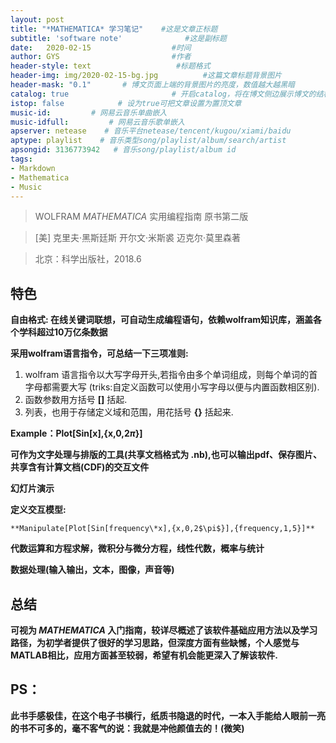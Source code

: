 ```yaml
---
layout: post
title: "*MATHEMATICA* 学习笔记"    #这是文章正标题
subtitle: 'software note'              #这是副标题
date:   2020-02-15                  #时间
author: GYS                         #作者
header-style: text                   #标题格式
header-img: img/2020-02-15-bg.jpg          #这篇文章标题背景图片
header-mask: "0.1"       # 博文页面上端的背景图片的亮度，数值越大越黑暗
catalog: true 						# 开启catalog，将在博文侧边展示博文的结构
istop: false            # 设为true可把文章设置为置顶文章
music-id:         # 网易云音乐单曲嵌入
music-idfull:         # 网易云音乐歌单嵌入
apserver: netease    # 音乐平台netease/tencent/kugou/xiami/baidu
aptype: playlist    # 音乐类型song/playlist/album/search/artist
apsongid: 3136773942   # 音乐song/playlist/album id
tags:
- Markdown
- Mathematica
- Music
---
```


> WOLFRAM *MATHEMATICA* 实用编程指南 原书第二版

> [美] 克里夫·黑斯廷斯    开尔文·米斯裘    迈克尔·莫里森著

> 北京：科学出版社，2018.6

## 特色
**自由格式: 在线关键词联想，可自动生成编程语句，依赖wolfram知识库，涵盖各个学科超过10万亿条数据**

**采用wolfram语言指令，可总结一下三项准则:**

1. wolfram 语言指令以大写字母开头,若指令由多个单词组成，则每个单词的首字母都需要大写 (triks:自定义函数可以使用小写字母以便与内置函数相区别).
2. 函数参数用方括号 **[]** 括起.
3. 列表，也用于存储定义域和范围，用花括号 **{}** 括起来.

**Example：Plot[Sin[x],{x,0,2$\pi$}]**

**可作为文字处理与排版的工具(共享文档格式为 .nb),也可以输出pdf、保存图片、共享含有计算文档(CDF)的交互文件**

**幻灯片演示**

**定义交互模型:**

~~~
**Manipulate[Plot[Sin[frequency\*x],{x,0,2$\pi$}],{frequency,1,5}]**
~~~

**代数运算和方程求解，微积分与微分方程，线性代数，概率与统计**

**数据处理(输入输出，文本，图像，声音等)**

## 总结
**可视为 *MATHEMATICA* 入门指南，较详尽概述了该软件基础应用方法以及学习路径，为初学者提供了很好的学习思路，但深度方面有些缺憾，个人感觉与MATLAB相比，应用方面甚至较弱，希望有机会能更深入了解该软件.**

## PS：
**此书手感极佳，在这个电子书横行，纸质书隐退的时代，一本入手能给人眼前一亮的书不可多的，毫不客气的说：我就是冲他颜值去的！(微笑)**